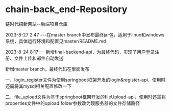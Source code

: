 # chain-back_end-Repository
链时代招新网站--后端项目仓库

2023-8-27 2:47 ---在master branch中发布最终jar包，适用于linux和windows系统，具体运行环境和配置见master/README.md

2023-8-24 8:17--- 新增final-backend-api，为最终代码，实现了用户登录注册、文件上传和邮件自动发送

新增master branch，最终代码在里面发布

一、login_register文件为使用springboot框架开发的login&register-api，使用时还需将其mysql相关配置修改一下



二、file_upload文件为基于springboot框架开发的fileUpload-api，使用时还需将properties文件中的upload.folder参数改为现服务器的文件存储路径

